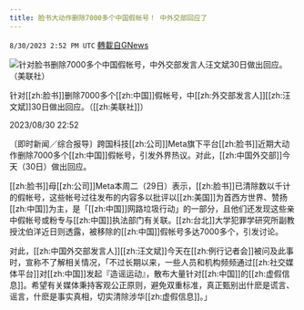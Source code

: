 ```yaml
---
title: 脸书大动作删除7000多个中国假帐号！ 中外交部回应了
---
```

`8/30/2023 2:52 PM UTC` [轉載自GNews](https://gnews.org/articles/1621978)

![针对脸书删除7000多个中国假帐号，中外交部发言人汪文斌30日做出回应。（美联社）](https://img.ltn.com.tw/Upload/news/600/2023/08/30/phpoMwJxN.jpg "针对脸书删除7000多个中国假帐号，中外交部发言人汪文斌30日做出回应。（美联社）")

针对[[zh:脸书]]删除7000多个[[zh:中国]]假帐号，中[[zh:外交部发言人]][[zh:汪文斌]]30日做出回应。（[[zh:美联社]]）

2023/08/30 22:52

〔即时新闻／综合报导〕跨国科技[[zh:公司]]Meta旗下平台[[zh:脸书]]近期大动作删除7000多个[[zh:中国]]假帐号，引发外界热议。对此，[[zh:中国外交部]]今天（30日）做出回应。

[[zh:脸书]]母[[zh:公司]]Meta本周二（29日）表示，[[zh:脸书]]已清除数以千计的假帐号，这些帐号过往发布的内容多以批评以[[zh:美国]]为首西方世界、赞扬[[zh:中国]]为主，是「[[zh:中国]]网路垃圾行动」的一部分，且他们还发现这些亲中假帐号或粉专与[[zh:中国]]执法部门有关联。[[zh:台北]]大学犯罪学研究所副教授沈伯洋近日则透露，被移除的[[zh:中国]]假帐号多达7000多个，引发讨论。

对此，[[zh:中国外交部发言人]][[zh:汪文斌]]今天在[[zh:例行记者会]]被问及此事时，宣称不了解相关情况，「不过长期以来，一些人员和机构频频通过[[zh:社交媒体平台]]对[[zh:中国]]发起『造谣运动』，散布大量针对[[zh:中国]]的[[zh:虚假信息]]。希望有关媒体秉持客观公正原则，避免双重标准，真正甄别出什麽是谎言、谣言，什麽是事实真相，切实清除涉华[[zh:虚假信息]]。」
